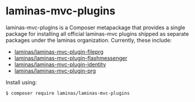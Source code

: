 # laminas-mvc-plugins

laminas-mvc-plugins is a Composer metapackage that provides a single package for
installing all official laminas-mvc plugins shipped as separate packages under the
laminas organization. Currently, these include:

- [laminas/laminas-mvc-plugin-fileprg](https://docs.laminas.dev/laminas-mvc-plugin-fileprg/)
- [laminas/laminas-mvc-plugin-flashmessenger](https://docs.laminas.dev/laminas-mvc-plugin-flashmessenger/)
- [laminas/laminas-mvc-plugin-identity](https://docs.laminas.dev/laminas-mvc-plugin-identity/)
- [laminas/laminas-mvc-plugin-prg](https://docs.laminas.dev/laminas-mvc-plugin-prg/)

Install using:

```console
$ composer require laminas/laminas-mvc-plugins
```
